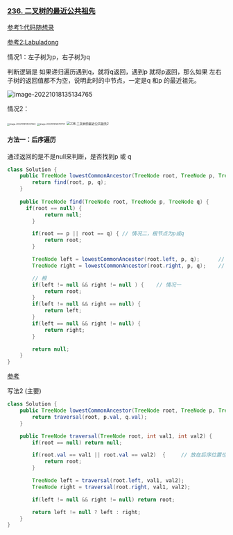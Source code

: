 ### [236. 二叉树的最近公共祖先](https://leetcode.cn/problems/lowest-common-ancestor-of-a-binary-tree/)

[参考1:代码随想录](https://programmercarl.com/0236.二叉树的最近公共祖先.html)

[参考2:Labuladong](https://mp.weixin.qq.com/s/njl6nuid0aalZdH5tuDpqQ)



情况1：左子树为p，右子树为q

判断逻辑是 如果递归遍历遇到q，就将q返回，遇到p 就将p返回，那么如果 左右子树的返回值都不为空，说明此时的中节点，一定是q 和p 的最近祖先。

![image-20221018135134765](https://cdn.jsdelivr.net/gh/iamk123/typora@main/uPic/2022/10/18/13513416660722941666072294867gKQGEF-image-20221018135134765.png)

情况2：

<img src="https://cdn.jsdelivr.net/gh/iamk123/typora@main/uPic/2022/10/18/135357166607243716660724375217VWQOU-image-20221018135357442.png" alt="image-20221018135357442" style="zoom: 33%;" />



<img src="/Users/kuan/Library/Application%20Support/typora-user-images/image-20221018140701731.png" alt="image-20221018140701731" style="zoom: 33%;" />

<img src="https://img-blog.csdnimg.cn/202102041512582.png" alt="236.二叉树的最近公共祖先2" style="zoom:50%;" />

#### 方法一：后序遍历

通过返回的是不是null来判断，是否找到p 或 q

```java
class Solution {
    public TreeNode lowestCommonAncestor(TreeNode root, TreeNode p, TreeNode q) {
       	return find(root, p, q);
    }
  
  	public TreeNode find(TreeNode root, TreeNode p, TreeNode q) {
      if(root == null) {
            return null;
        }

        if(root == p || root == q) { // 情况二，根节点为p或q
            return root;
        }

        TreeNode left = lowestCommonAncestor(root.left, p, q);      // 左
        TreeNode right = lowestCommonAncestor(root.right, p, q);    // 右

        // 根
        if(left != null && right != null ) {    // 情况一
            return root;
        }
        if(left != null && right == null) {
            return left;
        }
        if(left == null && right != null) {
            return right;
        }

        return null;
    }
}
```

[参考](https://programmercarl.com/0236.二叉树的最近公共祖先.html#java)

写法2 (主要)

```java
class Solution {
    public TreeNode lowestCommonAncestor(TreeNode root, TreeNode p, TreeNode q) {
        return traversal(root, p.val, q.val);
    }

    public TreeNode traversal(TreeNode root, int val1, int val2) {
        if(root == null) return null;

        if(root.val == val1 || root.val == val2)  {		// 放在后序位置也行
            return root;
        }

        TreeNode left = traversal(root.left, val1, val2);
        TreeNode right = traversal(root.right, val1, val2);

        if(left != null && right != null) return root;

        return left != null ? left : right;
    }
}
```




